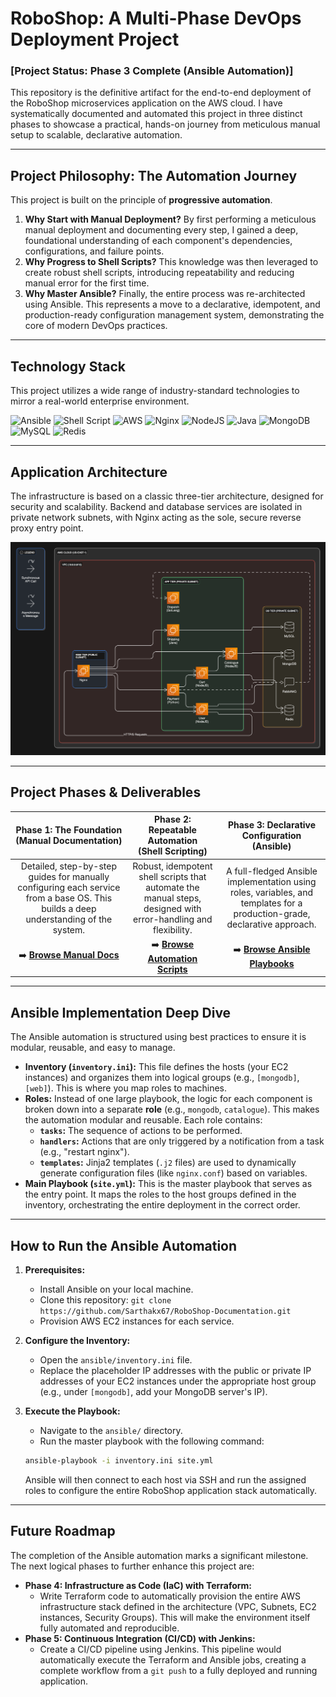 # RoboShop: A Multi-Phase DevOps Deployment Project

### **[Project Status: Phase 3 Complete (Ansible Automation)]**

This repository is the definitive artifact for the end-to-end deployment of the RoboShop microservices application on the AWS cloud. I have systematically documented and automated this project in three distinct phases to showcase a practical, hands-on journey from meticulous manual setup to scalable, declarative automation.

---

## Project Philosophy: The Automation Journey

This project is built on the principle of **progressive automation**.

1.  **Why Start with Manual Deployment?** By first performing a meticulous manual deployment and documenting every step, I gained a deep, foundational understanding of each component's dependencies, configurations, and failure points.
2.  **Why Progress to Shell Scripts?** This knowledge was then leveraged to create robust shell scripts, introducing repeatability and reducing manual error for the first time.
3.  **Why Master Ansible?** Finally, the entire process was re-architected using Ansible. This represents a move to a declarative, idempotent, and production-ready configuration management system, demonstrating the core of modern DevOps practices.

---

## Technology Stack

This project utilizes a wide range of industry-standard technologies to mirror a real-world enterprise environment.

![Ansible](https://img.shields.io/badge/ansible-%231A1924.svg?style=for-the-badge&logo=ansible&logoColor=white)
![Shell Script](https://img.shields.io/badge/GNU%20Bash-4EAA25?style=for-the-badge&logo=GNUBash&logoColor=white)
![AWS](https://img.shields.io/badge/Amazon_AWS-232F3E?style=for-the-badge&logo=amazon-aws&logoColor=white)
![Nginx](https://img.shields.io/badge/NGINX-009639?style=for-the-badge&logo=nginx&logoColor=white)
![NodeJS](https://img.shields.io/badge/Node.js-339933?style=for-the-badge&logo=nodedotjs&logoColor=white)
![Java](https://img.shields.io/badge/Java-ED8B00?style=for-the-badge&logo=openjdk&logoColor=white)
![MongoDB](https://img.shields.io/badge/MongoDB-47A248?style=for-the-badge&logo=mongodb&logoColor=white)
![MySQL](https://img.shields.io/badge/MySQL-4479A1?style=for-the-badge&logo=mysql&logoColor=white)
![Redis](https.img.shields.io/badge/redis-%23DD0031.svg?style=for-the-badge&logo=redis&logoColor=white)

---

## Application Architecture

The infrastructure is based on a classic three-tier architecture, designed for security and scalability. Backend and database services are isolated in private network subnets, with Nginx acting as the sole, secure reverse proxy entry point.

![RoboShop Architecture Diagram](./assets/roboshop-architecture.png)

---

## Project Phases & Deliverables

| Phase 1: The Foundation <br/>**(Manual Documentation)** | Phase 2: Repeatable Automation <br/>**(Shell Scripting)** | Phase 3: Declarative Configuration <br/>**(Ansible)** |
|:----------------------------------------------------------:|:---------------------------------------------------------------:|:-----------------------------------------------------------:|
| Detailed, step-by-step guides for manually configuring each service from a base OS. This builds a deep understanding of the system. | Robust, idempotent shell scripts that automate the manual steps, designed with error-handling and flexibility. | A full-fledged Ansible implementation using roles, variables, and templates for a production-grade, declarative approach. |
| ➡️ **[Browse Manual Docs](./docs/)**                           | ➡️ **[Browse Automation Scripts](./scripts/)**                      | ➡️ **[Browse Ansible Playbooks](./ansible/)**                    |

---

## Ansible Implementation Deep Dive

The Ansible automation is structured using best practices to ensure it is modular, reusable, and easy to manage.

*   **Inventory (`inventory.ini`):** This file defines the hosts (your EC2 instances) and organizes them into logical groups (e.g., `[mongodb]`, `[web]`). This is where you map roles to machines.
*   **Roles:** Instead of one large playbook, the logic for each component is broken down into a separate **role** (e.g., `mongodb`, `catalogue`). This makes the automation modular and reusable. Each role contains:
    *   **`tasks`:** The sequence of actions to be performed.
    *   **`handlers`:** Actions that are only triggered by a notification from a task (e.g., "restart nginx").
    *   **`templates`:** Jinja2 templates (`.j2` files) are used to dynamically generate configuration files (like `nginx.conf`) based on variables.
*   **Main Playbook (`site.yml`):** This is the master playbook that serves as the entry point. It maps the roles to the host groups defined in the inventory, orchestrating the entire deployment in the correct order.

---

## How to Run the Ansible Automation

1.  **Prerequisites:**
    *   Install Ansible on your local machine.
    *   Clone this repository: `git clone https://github.com/Sarthakx67/RoboShop-Documentation.git`
    *   Provision AWS EC2 instances for each service.

2.  **Configure the Inventory:**
    *   Open the `ansible/inventory.ini` file.
    *   Replace the placeholder IP addresses with the public or private IP addresses of your EC2 instances under the appropriate host group (e.g., under `[mongodb]`, add your MongoDB server's IP).

3.  **Execute the Playbook:**
    *   Navigate to the `ansible/` directory.
    *   Run the master playbook with the following command:

    ```sh
    ansible-playbook -i inventory.ini site.yml
    ```
    Ansible will then connect to each host via SSH and run the assigned roles to configure the entire RoboShop application stack automatically.

---

## Future Roadmap

The completion of the Ansible automation marks a significant milestone. The next logical phases to further enhance this project are:

*   **Phase 4: Infrastructure as Code (IaC) with Terraform:**
    *   Write Terraform code to automatically provision the entire AWS infrastructure stack defined in the architecture (VPC, Subnets, EC2 instances, Security Groups). This will make the environment itself fully automated and reproducible.
*   **Phase 5: Continuous Integration (CI/CD) with Jenkins:**
    *   Create a CI/CD pipeline using Jenkins. This pipeline would automatically execute the Terraform and Ansible jobs, creating a complete workflow from a `git push` to a fully deployed and running application.
